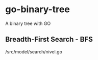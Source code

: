 # go-binary-tree
A binary tree with GO<br>


## Breadth-First Search - BFS

/src/model/search/nivel.go


